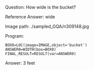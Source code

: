Question: How wide is the bucket?

Reference Answer: wide

Image path: ./sampled_GQA/n309148.jpg

Program:

```
BOX0=LOC(image=IMAGE,object='bucket')
ANSWER0=WIDTH(box=BOX0)
FINAL_RESULT=RESULT(var=ANSWER0)
```
Answer: 3 feet


